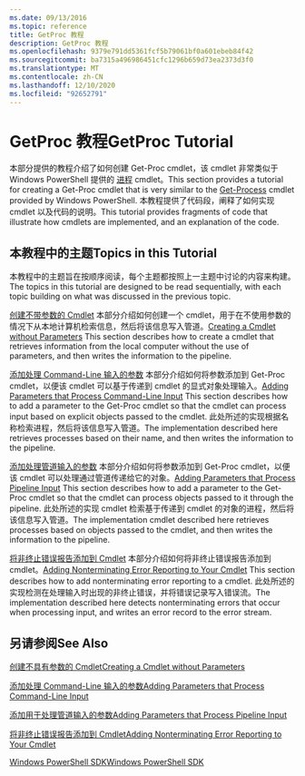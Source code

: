 ```yaml
---
ms.date: 09/13/2016
ms.topic: reference
title: GetProc 教程
description: GetProc 教程
ms.openlocfilehash: 9379e791dd5361fcf5b79061bf0a601ebeb84f42
ms.sourcegitcommit: ba7315a496986451cfc1296b659d73ea2373d3f0
ms.translationtype: MT
ms.contentlocale: zh-CN
ms.lasthandoff: 12/10/2020
ms.locfileid: "92652791"
---
```

# <a name="getproc-tutorial"></a><span data-ttu-id="01968-103">GetProc 教程</span><span class="sxs-lookup"><span data-stu-id="01968-103">GetProc Tutorial</span></span>

<span data-ttu-id="01968-104">本部分提供的教程介绍了如何创建 Get-Proc cmdlet，该 cmdlet 非常类似于 Windows PowerShell 提供的 [进程](/powershell/module/Microsoft.PowerShell.Management/Get-Process) cmdlet。</span><span class="sxs-lookup"><span data-stu-id="01968-104">This section provides a tutorial for creating a Get-Proc cmdlet that is very similar to the [Get-Process](/powershell/module/Microsoft.PowerShell.Management/Get-Process) cmdlet provided by Windows PowerShell.</span></span> <span data-ttu-id="01968-105">本教程提供了代码段，阐释了如何实现 cmdlet 以及代码的说明。</span><span class="sxs-lookup"><span data-stu-id="01968-105">This tutorial provides fragments of code that illustrate how cmdlets are implemented, and an explanation of the code.</span></span>

## <a name="topics-in-this-tutorial"></a><span data-ttu-id="01968-106">本教程中的主题</span><span class="sxs-lookup"><span data-stu-id="01968-106">Topics in this Tutorial</span></span>

<span data-ttu-id="01968-107">本教程中的主题旨在按顺序阅读，每个主题都按照上一主题中讨论的内容来构建。</span><span class="sxs-lookup"><span data-stu-id="01968-107">The topics in this tutorial are designed to be read sequentially, with each topic building on what was discussed in the previous topic.</span></span>

<span data-ttu-id="01968-108">[创建不带参数的 Cmdlet](./creating-a-cmdlet-without-parameters.md) 本部分介绍如何创建一个 cmdlet，用于在不使用参数的情况下从本地计算机检索信息，然后将该信息写入管道。</span><span class="sxs-lookup"><span data-stu-id="01968-108">[Creating a Cmdlet without Parameters](./creating-a-cmdlet-without-parameters.md) This section describes how to create a cmdlet that retrieves information from the local computer without the use of parameters, and then writes the information to the pipeline.</span></span>

<span data-ttu-id="01968-109">[添加处理 Command-Line 输入的参数](./adding-parameters-that-process-command-line-input.md) 本部分介绍如何将参数添加到 Get-Proc cmdlet，以便该 cmdlet 可以基于传递到 cmdlet 的显式对象处理输入。</span><span class="sxs-lookup"><span data-stu-id="01968-109">[Adding Parameters that Process Command-Line Input](./adding-parameters-that-process-command-line-input.md) This section describes how to add a parameter to the Get-Proc cmdlet so that the cmdlet can process input based on explicit objects passed to the cmdlet.</span></span> <span data-ttu-id="01968-110">此处所述的实现根据名称检索进程，然后将该信息写入管道。</span><span class="sxs-lookup"><span data-stu-id="01968-110">The implementation described here retrieves processes based on their name, and then writes the information to the pipeline.</span></span>

<span data-ttu-id="01968-111">[添加处理管道输入的参数](./adding-parameters-that-process-pipeline-input.md) 本部分介绍如何将参数添加到 Get-Proc cmdlet，以便该 cmdlet 可以处理通过管道传递给它的对象。</span><span class="sxs-lookup"><span data-stu-id="01968-111">[Adding Parameters that Process Pipeline Input](./adding-parameters-that-process-pipeline-input.md) This section describes how to add a parameter to the Get-Proc cmdlet so that the cmdlet can process objects passed to it through the pipeline.</span></span> <span data-ttu-id="01968-112">此处所述的实现 cmdlet 检索基于传递到 cmdlet 的对象的进程，然后将该信息写入管道。</span><span class="sxs-lookup"><span data-stu-id="01968-112">The implementation cmdlet described here retrieves processes based on objects passed to the cmdlet, and then writes the information to the pipeline.</span></span>

<span data-ttu-id="01968-113">[将非终止错误报告添加到 Cmdlet](./adding-non-terminating-error-reporting-to-your-cmdlet.md) 本部分介绍如何将非终止错误报告添加到 cmdlet。</span><span class="sxs-lookup"><span data-stu-id="01968-113">[Adding Nonterminating Error Reporting to Your Cmdlet](./adding-non-terminating-error-reporting-to-your-cmdlet.md) This section describes how to add nonterminating error reporting to a cmdlet.</span></span> <span data-ttu-id="01968-114">此处所述的实现检测在处理输入时出现的非终止错误，并将错误记录写入错误流。</span><span class="sxs-lookup"><span data-stu-id="01968-114">The implementation described here detects nonterminating errors that occur when processing input, and writes an error record to the error stream.</span></span>

## <a name="see-also"></a><span data-ttu-id="01968-115">另请参阅</span><span class="sxs-lookup"><span data-stu-id="01968-115">See Also</span></span>

[<span data-ttu-id="01968-116">创建不具有参数的 Cmdlet</span><span class="sxs-lookup"><span data-stu-id="01968-116">Creating a Cmdlet without Parameters</span></span>](./creating-a-cmdlet-without-parameters.md)

[<span data-ttu-id="01968-117">添加处理 Command-Line 输入的参数</span><span class="sxs-lookup"><span data-stu-id="01968-117">Adding Parameters that Process Command-Line Input</span></span>](./adding-parameters-that-process-command-line-input.md)

[<span data-ttu-id="01968-118">添加用于处理管道输入的参数</span><span class="sxs-lookup"><span data-stu-id="01968-118">Adding Parameters that Process Pipeline Input</span></span>](./adding-parameters-that-process-pipeline-input.md)

[<span data-ttu-id="01968-119">将非终止错误报告添加到 Cmdlet</span><span class="sxs-lookup"><span data-stu-id="01968-119">Adding Nonterminating Error Reporting to Your Cmdlet</span></span>](./adding-non-terminating-error-reporting-to-your-cmdlet.md)

[<span data-ttu-id="01968-120">Windows PowerShell SDK</span><span class="sxs-lookup"><span data-stu-id="01968-120">Windows PowerShell SDK</span></span>](../windows-powershell-reference.md)
